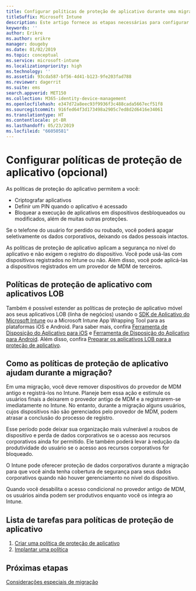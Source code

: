 ```yaml
---
title: Configurar políticas de proteção de aplicativo durante uma migração
titleSuffix: Microsoft Intune
description: Este artigo fornece as etapas necessárias para configurar políticas de proteção de aplicativo durante uma migração do Microsoft Intune.
keywords: ''
author: Erikre
ms.author: erikre
manager: dougeby
ms.date: 01/02/2019
ms.topic: conceptual
ms.service: microsoft-intune
ms.localizationpriority: high
ms.technology: ''
ms.assetid: 93cda587-bf56-4d41-b123-9fe203fad788
ms.reviewer: dagerrit
ms.suite: ems
search.appverid: MET150
ms.collection: M365-identity-device-management
ms.openlocfilehash: e347d72a8eec93f9936f3c488cada5667ecf51f8
ms.sourcegitcommit: 916fed64f3d173498a2905c7ed8d2d6416e34061
ms.translationtype: HT
ms.contentlocale: pt-BR
ms.lasthandoff: 05/23/2019
ms.locfileid: "66050581"
---
```

# <a name="configure-app-protection-policies-optional"></a>Configurar políticas de proteção de aplicativo (opcional)


As políticas de proteção do aplicativo permitem a você:
* Criptografar aplicativos
* Definir um PIN quando o aplicativo é acessado
* Bloquear a execução de aplicativos em dispositivos desbloqueados ou modificados, além de muitas outras proteções.

Se o telefone do usuário for perdido ou roubado, você poderá apagar seletivamente os dados corporativos, deixando os dados pessoais intactos.

As políticas de proteção de aplicativo aplicam a segurança no nível do aplicativo e não exigem o registro do dispositivo. Você pode usá-las com dispositivos registrados no Intune ou não. Além disso, você pode aplicá-las a dispositivos registrados em um provedor de MDM de terceiros.

## <a name="app-protection-policies-with-lob-apps"></a>Políticas de proteção de aplicativo com aplicativos LOB

Também é possível estender as políticas de proteção de aplicativo móvel aos seus aplicativos LOB (linha de negócios) usando o [SDK de Aplicativo do Microsoft Intune](app-sdk-get-started.md) ou a Microsoft Intune App Wrapping Tool para as plataformas iOS e Android. Para saber mais, confira [Ferramenta de Disposição do Aplicativo para iOS](app-wrapper-prepare-ios.md) e [Ferramenta de Disposição do Aplicativo para Android](app-wrapper-prepare-android.md). Além disso, confira [Preparar os aplicativos LOB para a proteção de aplicativo](apps-prepare-mobile-application-management.md).

## <a name="how-do-app-protection-policies-help-during-migration"></a>Como as políticas de proteção de aplicativo ajudam durante a migração?

Em uma migração, você deve remover dispositivos do provedor de MDM antigo e registrá-los no Intune. Planeje bem essa ação e estimule os usuários finais a deixarem o provedor antigo de MDM e a registrarem-se imediatamente no Intune. No entanto, durante a migração alguns usuários, cujos dispositivos não são gerenciados pelo provedor de MDM, podem atrasar a conclusão do processo de registro.

Esse período pode deixar sua organização mais vulnerável a roubos de dispositivo e perda de dados corporativos se o acesso aos recursos corporativos ainda for permitido. Ele também poderá levar à redução da produtividade do usuário se o acesso aos recursos corporativos for bloqueado.

O Intune pode oferecer proteção de dados corporativos durante a migração para que você ainda tenha cobertura de segurança para seus dados corporativos quando não houver gerenciamento no nível do dispositivo.

Quando você desabilita o acesso condicional no provedor antigo de MDM, os usuários ainda podem ser produtivos enquanto você os integra ao Intune.

## <a name="task-list-for-app-protection-policies"></a>Lista de tarefas para políticas de proteção de aplicativo

1. [Criar uma política de proteção de aplicativo](app-protection-policies.md#create-an-app-protection-policy)
2. [Implantar uma política](app-protection-policies.md#deploy-a-policy-to-users)


## <a name="next-steps"></a>Próximas etapas

[Considerações especiais de migração](migration-guide-considerations.md)
